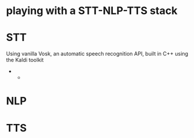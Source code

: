 # playing with a STT-NLP-TTS stack

# STT
Using vanilla Vosk, an automatic speech recognition API, built in C++ using the Kaldi toolkit
- -
# NLP

# TTS